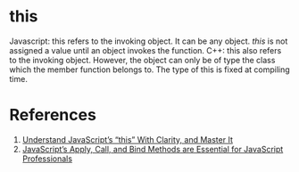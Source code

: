 # this
Javascript:  this refers to the invoking object. It can be any object. *this* is not assigned a value until an object invokes the function.
C++: this also refers to the invoking object. However, the object can only be of type the class which the member function belongs to. The type of this is fixed at compiling time.

# References
1. [Understand JavaScript’s “this” With Clarity, and Master It](http://javascriptissexy.com/understand-javascripts-this-with-clarity-and-master-it/)
2. [JavaScript’s Apply, Call, and Bind Methods are Essential for JavaScript Professionals](http://javascriptissexy.com/javascript-apply-call-and-bind-methods-are-essential-for-javascript-professionals/)
